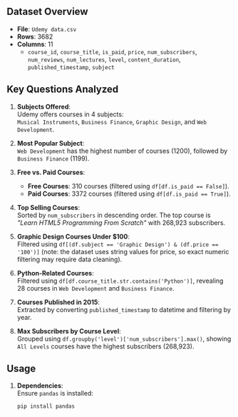 ## Dataset Overview
- **File**: `Udemy data.csv`
- **Rows**: 3682
- **Columns**: 11
  - `course_id`, `course_title`, `is_paid`, `price`, `num_subscribers`, `num_reviews`, `num_lectures`, `level`, `content_duration`, `published_timestamp`, `subject`

## Key Questions Analyzed
1. **Subjects Offered**:  
   Udemy offers courses in 4 subjects:  
   `Musical Instruments`, `Business Finance`, `Graphic Design`, and `Web Development`.

2. **Most Popular Subject**:  
   `Web Development` has the highest number of courses (1200), followed by `Business Finance` (1199).

3. **Free vs. Paid Courses**:  
   - **Free Courses**: 310 courses (filtered using `df[df.is_paid == False]`).  
   - **Paid Courses**: 3372 courses (filtered using `df[df.is_paid == True]`).

4. **Top Selling Courses**:  
   Sorted by `num_subscribers` in descending order. The top course is *"Learn HTML5 Programming From Scratch"* with 268,923 subscribers.

5. **Graphic Design Courses Under $100**:  
   Filtered using `df[(df.subject == 'Graphic Design') & (df.price == '100')]` (note: the dataset uses string values for price, so exact numeric filtering may require data cleaning).

6. **Python-Related Courses**:  
   Filtered using `df[df.course_title.str.contains('Python')]`, revealing 28 courses in `Web Development` and `Business Finance`.

7. **Courses Published in 2015**:  
   Extracted by converting `published_timestamp` to datetime and filtering by year.

8. **Max Subscribers by Course Level**:  
   Grouped using `df.groupby('level')['num_subscribers'].max()`, showing `All Levels` courses have the highest subscribers (268,923).

## Usage
1. **Dependencies**:  
   Ensure `pandas` is installed:
   ```bash
   pip install pandas

